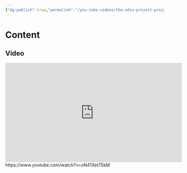 ```yaml
---
{"dg-publish":true,"permalink":"/you-tube-videos/the-odin-project-project-tic-tac-toe-part-4/","updated":"2025-01-30T23:37:24-05:00"}
---
```


# Content
## Video
<iframe width="560" height="315" src="https://www.youtube.com/embed/oN41Xet75kM?si=8QugUjijxPJfDBWi" title="YouTube video player" frameborder="0" allow="accelerometer; autoplay; clipboard-write; encrypted-media; gyroscope; picture-in-picture; web-share" referrerpolicy="strict-origin-when-cross-origin" allowfullscreen></iframe>
https://www.youtube.com/watch?v=oN41Xet75kM
